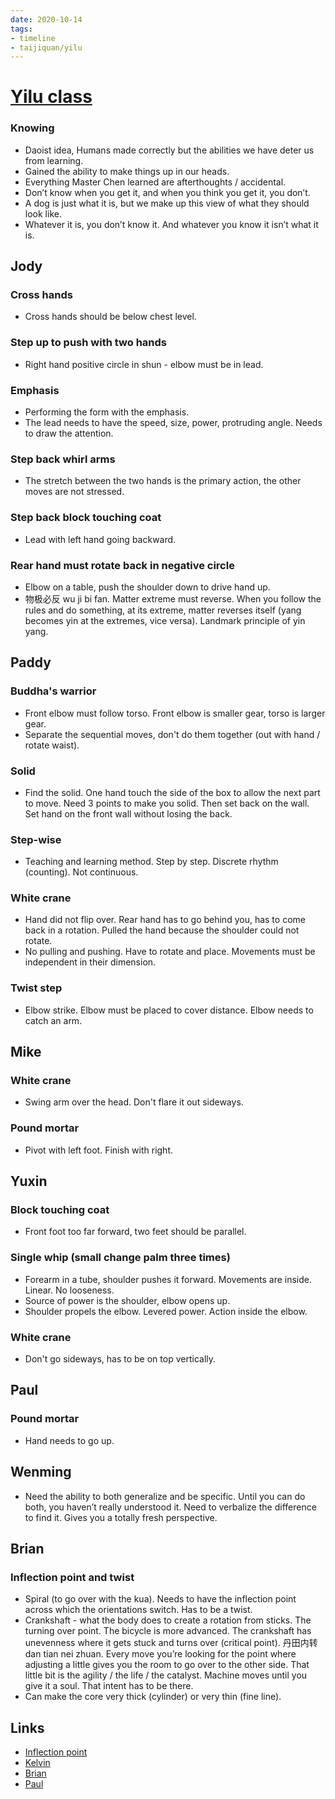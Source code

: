 ```yaml
---
date: 2020-10-14
tags:
- timeline
- taijiquan/yilu
---
```


# [Yilu class](http://practicalmethod.com/2020/10/chen-zhonghuas-online-lesson-on-20201014-online-video-purchase/)

### Knowing
* Daoist idea, Humans made correctly but the abilities we have deter us from learning.
* Gained the ability to make things up in our heads.
* Everything Master Chen learned are afterthoughts / accidental.
* Don’t know when you get it, and when you think you get it, you don’t.
* A dog is just what it is, but we make up this view of what they should look like.
* Whatever it is, you don’t know it.  And whatever you know it isn’t what it is.

## Jody
### Cross hands
* Cross hands should be below chest level.
### Step up to push with two hands
* Right hand positive circle in shun - elbow must be in lead.
### Emphasis
* Performing the form with the emphasis.
* The lead needs to have the speed, size, power, protruding angle.  Needs to draw the attention.
### Step back whirl arms
* The stretch between the two hands is the primary action, the other moves are not stressed.
### Step back block touching coat
* Lead with left hand going backward.
### Rear hand must rotate back in negative circle
* Elbow on a table, push the shoulder down to drive hand up.
* 物极必反 wu ji bi fan.  Matter extreme must reverse.  When you follow the rules and do something, at its extreme, matter reverses itself (yang becomes yin at the extremes, vice versa).  Landmark principle of yin yang.

## Paddy
### Buddha's warrior
* Front elbow must follow torso.  Front elbow is smaller gear, torso is larger gear.
* Separate the sequential moves, don't do them together (out with hand / rotate waist).
### Solid
* Find the solid.  One hand touch the side of the box to allow the next part to move.  Need 3 points to make you solid.  Then set back on the wall.  Set hand on the front wall without losing the back.
### Step-wise
* Teaching and learning method.  Step by step.  Discrete rhythm (counting).  Not continuous.
### White crane
* Hand did not flip over.  Rear hand has to go behind you, has to come back in a rotation.  Pulled the hand because the shoulder could not rotate.
* No pulling and pushing.  Have to rotate and place.  Movements must be independent in their dimension.
### Twist step
* Elbow strike.  Elbow must be placed to cover distance.  Elbow needs to catch an arm.

## Mike
### White crane
* Swing arm over the head.  Don't flare it out sideways.
### Pound mortar
* Pivot with left foot.  Finish with right.

## Yuxin
### Block touching coat
* Front foot too far forward, two feet should be parallel.
### Single whip (small change palm three times)
* Forearm in a tube, shoulder pushes it forward.  Movements are inside.  Linear.  No looseness.
* Source of power is the shoulder, elbow opens up.
* Shoulder propels the elbow.  Levered power.  Action inside the elbow.
### White crane
* Don't go sideways, has to be on top vertically.

## Paul
### Pound mortar
* Hand needs to go up.

## Wenming
* Need the ability to both generalize and be specific.  Until you can do both, you haven’t really understood it.  Need to verbalize the difference to find it.  Gives you a totally fresh perspective.

## Brian
### Inflection point and twist
* Spiral (to go over with the kua).  Needs to have the inflection point across which the orientations switch.  Has to be a twist.
* Crankshaft - what the body does to create a rotation from sticks.  The turning over point.  The bicycle is more advanced.  The crankshaft has unevenness where it gets stuck and turns over (critical point).  丹田内转 dan tian nei zhuan.  Every move you’re looking for the point where adjusting a little gives you the room to go over to the other side.  That little bit is the agility / the life / the catalyst.  Machine moves until you give it a soul.  That intent has to be there.
* Can make the core very thick (cylinder) or very thin (fine line).

## Links
* [Inflection point](http://practicalmethod.com/2020/10/inflection-point/)
* [Kelvin](http://practicalmethod.com/2020/10/master-chen-zhonghuas-online-lesson-on-oct-14-2020-kelvin-ho/)
* [Brian](http://practicalmethod.com/2020/10/yilu-class-notes-master-chen-zhonghua-online-zoom-lesson-wed-14-oct-2020-brian-chung/)
* [Paul](http://practicalmethod.com/2020/10/notes-from-master-chen-online-forms-class-14-october-2020/)
